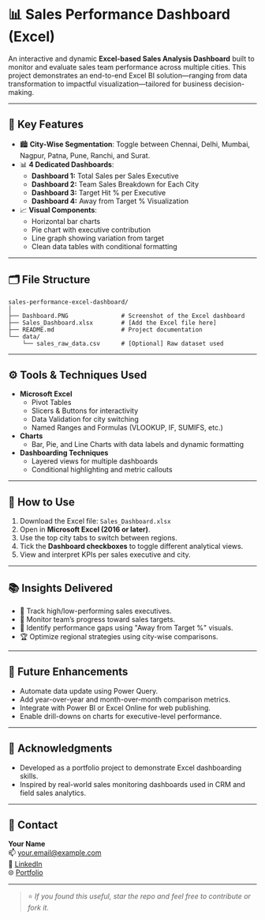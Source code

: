 # 📊 Sales Performance Dashboard (Excel)

An interactive and dynamic **Excel-based Sales Analysis Dashboard** built to monitor and evaluate sales team performance across multiple cities. This project demonstrates an end-to-end Excel BI solution—ranging from data transformation to impactful visualization—tailored for business decision-making.

---

## 🧩 Key Features

- 🏙️ **City-Wise Segmentation**: Toggle between Chennai, Delhi, Mumbai, Nagpur, Patna, Pune, Ranchi, and Surat.
- 📊 **4 Dedicated Dashboards**:
  - **Dashboard 1:** Total Sales per Sales Executive
  - **Dashboard 2:** Team Sales Breakdown for Each City
  - **Dashboard 3:** Target Hit % per Executive
  - **Dashboard 4:** Away from Target % Visualization
- 📈 **Visual Components**:
  - Horizontal bar charts
  - Pie chart with executive contribution
  - Line graph showing variation from target
  - Clean data tables with conditional formatting

---

## 🗂️ File Structure

```
sales-performance-excel-dashboard/
│
├── Dashboard.PNG               # Screenshot of the Excel dashboard
├── Sales_Dashboard.xlsx        # [Add the Excel file here]
├── README.md                   # Project documentation
└── data/
    └── sales_raw_data.csv      # [Optional] Raw dataset used
```

---

## ⚙️ Tools & Techniques Used

- **Microsoft Excel**
  - Pivot Tables
  - Slicers & Buttons for interactivity
  - Data Validation for city switching
  - Named Ranges and Formulas (VLOOKUP, IF, SUMIFS, etc.)
- **Charts**
  - Bar, Pie, and Line Charts with data labels and dynamic formatting
- **Dashboarding Techniques**
  - Layered views for multiple dashboards
  - Conditional highlighting and metric callouts

---

## 🚀 How to Use

1. Download the Excel file: `Sales_Dashboard.xlsx`
2. Open in **Microsoft Excel (2016 or later)**.
3. Use the top city tabs to switch between regions.
4. Tick the **Dashboard checkboxes** to toggle different analytical views.
5. View and interpret KPIs per sales executive and city.

---

## 📚 Insights Delivered

- 📌 Track high/low-performing sales executives.
- 🧭 Monitor team’s progress toward sales targets.
- 🎯 Identify performance gaps using "Away from Target %" visuals.
- 🏆 Optimize regional strategies using city-wise comparisons.

---

## 📌 Future Enhancements

- Automate data update using Power Query.
- Add year-over-year and month-over-month comparison metrics.
- Integrate with Power BI or Excel Online for web publishing.
- Enable drill-downs on charts for executive-level performance.

---

## 🙌 Acknowledgments

- Developed as a portfolio project to demonstrate Excel dashboarding skills.
- Inspired by real-world sales monitoring dashboards used in CRM and field sales analytics.

---

## 📧 Contact

**Your Name**  
📫 [your.email@example.com](mailto:your.email@example.com)  
🔗 [LinkedIn](https://linkedin.com/in/yourprofile)  
🌐 [Portfolio](https://yourwebsite.com)

---

> ⭐ *If you found this useful, star the repo and feel free to contribute or fork it.*